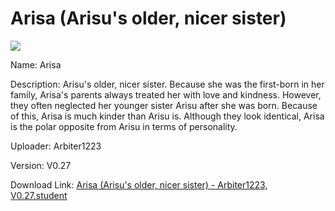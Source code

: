 # Arisa (Arisu's older, nicer sister)

<img src = "https://raw.githubusercontent.com/Arbiter1223/Koukou-Gurashi-Custom-Students/master/Students/Files/Arisa%20(Arisu's%20older%2C%20nicer%20sister).png">

Name: Arisa

Description: Arisu's older, nicer sister. Because she was the first-born in her family, Arisa's parents always treated her with love and kindness. However, they often neglected her younger sister Arisu after she was born. Because of this, Arisa is much kinder than Arisu is. Although they look identical, Arisa is the polar opposite from Arisu in terms of personality.

Uploader: Arbiter1223

Version: V0.27

Download Link: <a href="https://raw.githubusercontent.com/Arbiter1223/Koukou-Gurashi-Custom-Students/master/Students/Files/Arisa%20(Arisu's%20older%2C%20nicer%20sister)%20-%20Arbiter1223%2C%20V0.27.student">Arisa (Arisu's older, nicer sister) - Arbiter1223, V0.27.student</a>
